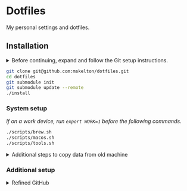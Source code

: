 # Dotfiles

My personal settings and dotfiles.

## Installation

<details>
  <summary>
    Before continuing, expand and follow the Git setup instructions.
  </summary>

```bash
xcode-select --install

user=$(whoami)
read '?What is your email?: ' email
ssh-keygen -t ed25519 -C $email

mkdir $HOME/.ssh
cat <<EOF >$HOME/.ssh/config
Host *.github.com
  AddKeysToAgent yes
  IdentityFile ~/.ssh/id_ed25519
EOF

cat <<EOF >$HOME/.gitconfig
[user]
	name = Mark Skelton
	email = $email
  signingKey = /Users/$user/.ssh/id_ed25519.pub
[core]
	excludesfile = /Users/$user/.gitignore-global
[commit]
  gpgsign = true
[gpg]
	format = ssh
[include]
	path = /Users/$user/.gitconfig-shared
EOF

echo "Run the following command to copy the ssh key to your clipboard."
echo ""
echo "cat ~/.ssh/id_ed25519.pub | pbcopy"
echo ""
```

</details>

```bash
git clone git@github.com:mskelton/dotfiles.git
cd dotfiles
git submodule init
git submodule update --remote
./install
```

### System setup

_If on a work device, run `export WORK=1` before the following commands._

```bash
./scripts/brew.sh
./scripts/macos.sh
./scripts/tools.sh
```


<details>
  <summary>
    Additional steps to copy data from old machine
  </summary>

- Copy Quicken data files
- Copy `~/.config/fish/custom.fish`
- Copy Taskwarrior data `~/.task`
- Copy `~/.local/share/fish/fish_history`
- Copy pictures and documents

</details>

### Additional setup

<details>
  <summary>
    Refined GitHub
  </summary>

Refined GitHub has terrible defaults IMO, so this simple script that enables
just the features that I use.

```javascript
;[...document.querySelectorAll('input.feature-checkbox:checked')]
  .forEach(node => node.click())

const enabled = [
  'batch-mark-files-as-viewed',
  'bypass-checks',
  'clean-conversation-filters',
  'clean-conversation-headers',
  'clean-repo-tabs',
  'command-palette-navigation-shortcuts',
  'comment-fields-keyboard-shortcuts',
  'conflict-marker',
  'cross-deleted-pr-branches',
  'dim-bots',
  'download-folder-button',
  'easy-toggle-commit-messages',
  'easy-toggle-files',
  'embed-gist-inline',
  'esc-to-cancel',
  'expand-all-hidden-comments',
  'fit-textareas',
  'github-actions-indicators',
  'hidden-review-comments-indicator',
  'hide-diff-signs',
  'hide-disabled-milestone-sorter',
  'hide-inactive-deployments',
  'hide-low-quality-comments',
  'jump-to-change-requested-comment',
  'jump-to-conversation-close-event',
  'linkify-code',
  'list-prs-for-branch',
  'new-repo-disable-projects-and-wikis',
  'no-duplicate-list-update-time',
  'one-click-diff-options',
  'one-click-review-submission',
  'one-key-formatting',
  'pinned-issues-update-time',
  'pr-jump-to-first-non-viewed-file',
  'prevent-link-loss',
  'preview-hidden-comments',
  'quick-comment-edit',
  'quick-mention',
  'quick-new-issue',
  'reload-failed-proxied-images',
  'resolve-conflicts',
  'restore-file',
  'set-default-repositories-type-to-sources',
  'swap-branches-on-compare',
  'tab-to-indent',
  'vertical-front-matter',
]

enabled.forEach(feature => {
  document.querySelector(`input[name="feature:${feature}"]:not(:checked)`)
    ?.click()
})
```

</details>
